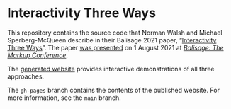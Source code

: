 # Interactivity Three Ways

This repository contains the source code that Norman Walsh and Michael Sperberg-McQueen
describe in their Balisage 2021 paper, “[Interactivity Three Ways](https://ndw.github.io/i3w/paper/)”.
The paper [was presented](https://ndw.github.io/i3w/presentation/) on 1 August 2021 at
_[Balisage: The Markup Conference](https://www.balisage.net/)_.

The [generated website](https://ndw.github.io/i3w/) provides
interactive demonstrations of all three approaches.

The `gh-pages` branch contains the contents of the published website. For more information,
see the `main` branch.
